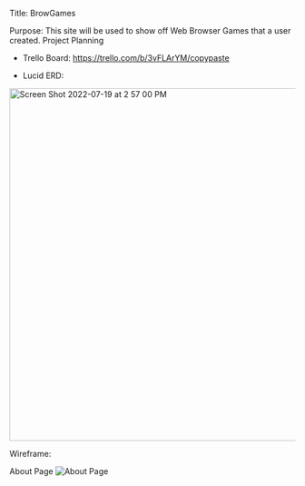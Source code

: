 Title: BrowGames

Purpose: This site will be used to show off Web Browser Games that a user created.
Project Planning
- Trello Board: https://trello.com/b/3vFLArYM/copypaste

- Lucid ERD:
<img width="621" alt="Screen Shot 2022-07-19 at 2 57 00 PM" src="https://user-images.githubusercontent.com/93361045/180321433-9e138f7d-062a-42c1-8c6a-e63dbf6cd5f9.png">

Wireframe:

About Page
![About Page](https://s3-us-west-2.amazonaws.com/secure.notion-static.com/14d64401-9b4e-4b48-be8e-bb3ad9ef39a2/P3_About_Page.png)


